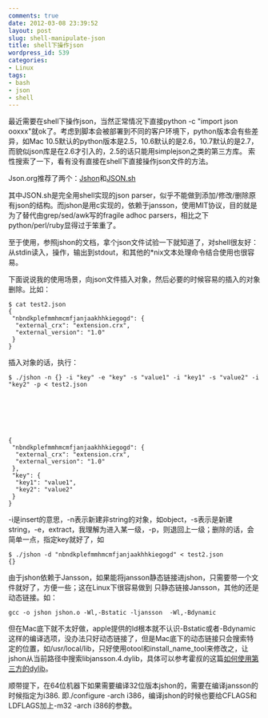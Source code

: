 ```yaml
---
comments: true
date: 2012-03-08 23:39:52
layout: post
slug: shell-manipulate-json
title: shell下操作json
wordpress_id: 539
categories:
- Linux
tags:
- bash
- json
- shell
---
```


最近需要在shell下操作json，当然正常情况下直接python -c "import json ooxxx"就ok了。考虑到脚本会被部署到不同的客户环境下，python版本会有些差异，如Mac 10.5默认的python版本是2.5，10.6默认的是2.6，10.7默认的是2.7，而貌似json库是在2.6才引入的，2.5的话只能用simplejson之类的第三方库。
索性搜索了一下，看有没有直接在shell下直接操作json文件的方法。





Json.org推荐了两个：[Jshon](http://kmkeen.com/jshon/)和[JSON.sh](https://github.com/dominictarr/JSON.sh)





其中JSON.sh是完全用shell实现的json parser，似乎不能做到添加/修改/删除原有json的结构。而jshon是用c实现的，依赖于jansson，使用MIT协议，目的就是为了替代由grep/sed/awk写的fragile adhoc parsers，相比之下python/perl/ruby显得过于笨重了。





至于使用，参照jshon的文档，拿个json文件试验一下就知道了，对shell很友好：从stdin读入，操作，输出到stdout，和其他的*nix文本处理命令结合使用也很容易。





下面说说我的使用场景，向json文件插入对象，然后必要的时候容易的插入的对象删除。比如：




    
    
    $ cat test2.json
    {
     "nbndkplefmmhmcmfjanjaakhhkiegogd": {
      "external_crx": "extension.crx",
      "external_version": "1.0"
     }
    }
    





插入对象的话，执行：




    
    $ ./jshon -n {} -i "key" -e "key" -s "value1" -i "key1" -s "value2" -i "key2" -p < test2.json
    




    
    
    {
     "nbndkplefmmhmcmfjanjaakhhkiegogd": {
      "external_crx": "extension.crx",
      "external_version": "1.0"
     },
     "key": {
      "key1": "value1",
      "key2": "value2"
     }
    }
    





-i是insert的意思，-n表示新建非string的对象，如object，-s表示是新建string，-e，extract，我理解为进入某一级，-p，则退回上一级；删除的话，会简单一点，指定key就好了，如




    
    
    $ ./jshon -d "nbndkplefmmhmcmfjanjaakhhkiegogd" < test2.json
    {}
    





由于jshon依赖于Jansson，如果能将jansson静态链接进jshon，只需要带一个文件就好了，方便一些；这在Linux下很容易做到
只静态链接Jansson，其他的还是动态链接。如：




    
    
    gcc -o jshon jshon.o -Wl,-Bstatic -ljansson  -Wl,-Bdynamic
    





但在Mac底下就不太好做，apple提供的ld根本就不认识-Bstatic或者-Bdynamic这样的编译选项，没办法只好动态链接了，但是Mac底下的动态链接只会搜索特定的位置，如/usr/local/lib，只好使用otool和install_name_tool来修改之，让jshon从当前路径中搜索libjansson.4.dylib，具体可以参考霍叔的这篇[如何使用第三方的dylib](http://blog.devep.net/virushuo/2009/07/01/xcodecocoadylib.html)。





顺带提下，在64位机器下如果需要编译32位版本jshon的，需要在编译jansson的时候指定为i386. 即./configure -arch i386，编译jshon的时候也要给CFLAGS和LDFLAGS加上-m32 -arch i386的参数。



